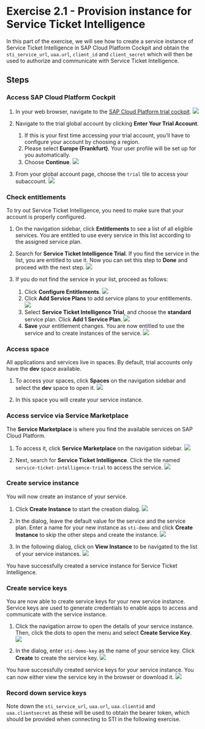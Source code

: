 # Exercise 2.1 - Provision instance for Service Ticket Intelligence

In this part of the exercise, we will see how to create a service instance of Service Ticket Intelligence in SAP Cloud Platform Cockpit and obtain the `sti_service_url`, `uaa.url`, `client_id` and `client_secret` which will then be used to authorize and communicate with Service Ticket Intelligence. 

## Steps

### Access SAP Cloud Platform Cockpit

1. In your web browser, navigate to the [SAP Cloud Platform trial cockpit](https://cockpit.hanatrial.ondemand.com/).
   ![](/../images/1.1.png)

1. Navigate to the trial global account by clicking **Enter Your Trial Account**.
   1. If this is your first time accessing your trial account, you’ll have to configure your account by choosing a region.
   1. Please select **Europe (Frankfurt)**. Your user profile will be set up for you automatically.
   1. Choose **Continue**.
      ![](../../images-sti/1.2.png)

1. From your global account page, choose the `trial` tile to access your subaccount.
   ![](../../images-sti/1.3.png)

### Check entitlements
To try out Service Ticket Intelligence, you need to make sure that your account is properly configured.

1. On the navigation sidebar, click **Entitlements** to see a list of all eligible services. You are entitled to use every service in this list according to the assigned service plan.

1. Search for **Service Ticket Intelligence Trial**. If you find the service in the list, you are entitled to use it. Now you can set this step to **Done** and proceed with the next step.
   ![](../../images-sti/1.4.png) 

1. If you do not find the service in your list, proceed as follows:
   1. Click **Configure Entitlements**.
      ![](../../images-sti/1.5.png)
   1. Click **Add Service Plans** to add service plans to your entitlements.
      ![](../../images-sti/1.6.png)
   1. Select **Service Ticket Intelligence Trial**, and choose the **standard** service plan. Click **Add 1 Service Plan**.
      ![](../../images-sti/1.7.png)
   1. **Save** your entitlement changes. You are now entitled to use the service and to create instances of the service.
      ![](../../images-sti/1.8.png)

### Access space
All applications and services live in spaces. By default, trial accounts only have the **dev** space available.

1. To access your spaces, click **Spaces** on the navigation sidebar and select the **dev** space to open it.
   ![](../../images-sti/1.9.png)

1. In this space you will create your service instance.

### Access service via Service Marketplace
The **Service Marketplace** is where you find the available services on SAP Cloud Platform.

1. To access it, click **Service Marketplace** on the navigation sidebar.
   ![](../../images-sti/1.10.png)

1. Next, search for **Service Ticket Intelligence**. Click the tile named `service-ticket-intelligence-trial` to access the service.
   ![](../../images-sti/1.11.png)

### Create service instance
You will now create an instance of your service.

1. Click **Create Instance** to start the creation dialog.
   ![](../../images-sti/1.12.png)

1. In the dialog, leave the default value for the service and the service plan. Enter a name for your new instance as `sti-demo` and click **Create Instance** to skip the other steps and create the instance.
   ![](../../images-sti/1.13.png)

1. In the following dialog, click on **View Instance** to be navigated to the list of your service instances.
   ![](../../images-sti/1.14.png)

You have successfully created a service instance for Service Ticket Intelligence.

### Create service keys
You are now able to create service keys for your new service instance. Service keys are used to generate credentials to enable apps to access and communicate with the service instance.

1. Click the navigation arrow to open the details of your service instance. Then, click the dots to open the menu and select **Create Service Key**.
   ![](../../images-sti/1.15.png)

1. In the dialog, enter `sti-demo-key` as the name of your service key. Click **Create** to create the service key.
   ![](../../images-sti/1.16.png)
   
You have successfully created service keys for your service instance. You can now either view the service key in the browser or download it.
![](../../images-sti/1.17.png)

### Record down service keys
Note down the `sti_service_url`, `uaa.url`, `uaa.clientid` and `uaa.clientsecret` as these will be used to obtain the bearer token, which should be provided when connecting to STI in the following exercise.
